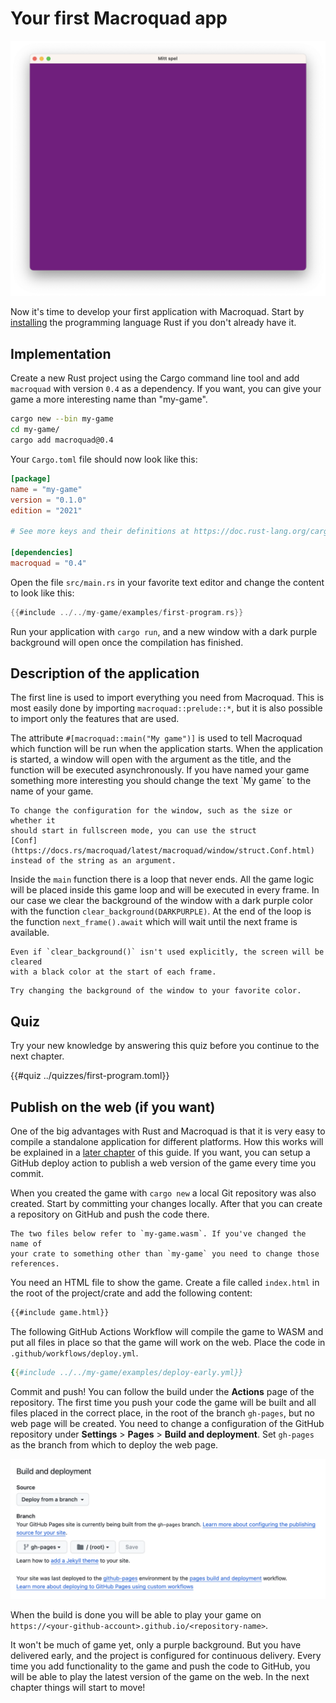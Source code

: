# Your first Macroquad app

![Screenshot](images/first-program.png#center)

Now it's time to develop your first application with Macroquad. Start by
[installing](https://www.rust-lang.org/learn/get-started) the programming
language Rust if you don't already have it.

## Implementation

Create a new Rust project using the Cargo command line tool and add
`macroquad` with version `0.4` as a dependency. If you want, you can give your
game a more interesting name than "my-game".

```sh
cargo new --bin my-game
cd my-game/
cargo add macroquad@0.4
```

Your `Cargo.toml` file should now look like this:

```toml
[package]
name = "my-game"
version = "0.1.0"
edition = "2021"

# See more keys and their definitions at https://doc.rust-lang.org/cargo/reference/manifest.html

[dependencies]
macroquad = "0.4"
```

Open the file `src/main.rs` in your favorite text editor and change the
content to look like this:

```rust
{{#include ../../my-game/examples/first-program.rs}}
```

Run your application with `cargo run`, and a new window with a dark purple
background will open once the compilation has finished.

## Description of the application

The first line is used to import everything you need from Macroquad. This is
most easily done by importing `macroquad::prelude::*`, but it is also possible to
import only the features that are used.

The attribute `#[macroquad::main("My game")]` is used to tell Macroquad which
function will be run when the application starts. When the application is
started, a window will open with the argument as the title, and the
function will be executed asynchronously. If you have named your game
something more interesting you should change the text `My game´ to the name of
your game.

```admonish info
To change the configuration for the window, such as the size or whether it
should start in fullscreen mode, you can use the struct 
[Conf](https://docs.rs/macroquad/latest/macroquad/window/struct.Conf.html)
instead of the string as an argument.
```

Inside the `main` function there is a loop that never ends. All the game logic
will be placed inside this game loop and will be executed in every frame. In our
case we clear the background of the window with a dark purple color with the
function `clear_background(DARKPURPLE)`. At the end of the loop is the
function `next_frame().await` which will wait until the next frame is
available.

```admonish note
Even if `clear_background()` isn't used explicitly, the screen will be cleared
with a black color at the start of each frame.
```

```admonish tip title="Challenge" class="challenge"
Try changing the background of the window to your favorite color.
```

<div class="noprint">

## Quiz

Try your new knowledge by answering this quiz before you continue to the next
chapter.

{{#quiz ../quizzes/first-program.toml}}

</div>

<div class="page-break"></div>

## Publish on the web (if you want)

One of the big advantages with Rust and Macroquad is that it is very easy to
compile a standalone application for different platforms. How this works will
be explained in a [later chapter](release-game.md) of this guide. If you want,
you can setup a GitHub deploy action to publish a web version of the game
every time you commit.

When you created the game with `cargo new` a local Git repository was also
created. Start by committing your changes locally. After that you can create a
repository on GitHub and push the code there.

```admonish note
The two files below refer to `my-game.wasm`. If you've changed the name of
your crate to something other than `my-game` you need to change those
references.
```

You need an HTML file to show the game. Create a file called `index.html` in
the root of the project/crate and add the following content:

```html
{{#include game.html}}
```

The following GitHub Actions Workflow will compile the game to WASM and put
all files in place so that the game will work on the web. Place the code in 
`.github/workflows/deploy.yml`.

```yaml
{{#include ../../my-game/examples/deploy-early.yml}}
```

Commit and push! You can follow the build under the **Actions** page of the
repository. The first time you push your code the game will be built and all
files placed in the correct place, in the root of the branch `gh-pages`, but
no web page will be created. You need to change a configuration of the GitHub
repository under **Settings** > **Pages** > **Build and deployment**. Set
`gh-pages` as the branch from which to deploy the web page.

![Github Pages Settings](images/github-pages-settings.png)

When the build is done you will be able to play your game on
`https://<your-github-account>.github.io/<repository-name>`.

It won't be much of game yet, only a purple background. But you have delivered
early, and the project is configured for continuous delivery. Every time you
add functionality to the game and push the code to GitHub, you will be able to
play the latest version of the game on the web. In the next chapter things
will start to move!
